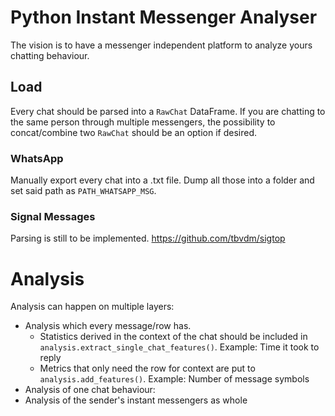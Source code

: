 # Python Instant Messenger Analyser
The vision is to have a messenger independent platform to analyze yours chatting behaviour. 

## Load
Every chat should be parsed into a `RawChat` DataFrame. If you are chatting to the same person through multiple messengers, the possibility to concat/combine two `RawChat` should be an option if desired.

### WhatsApp
Manually export every chat into a .txt file. Dump all those into a folder and set said path as `PATH_WHATSAPP_MSG`.

### Signal Messages
Parsing is still to be implemented.
https://github.com/tbvdm/sigtop


# Analysis 
Analysis can happen on multiple layers:
- Analysis which every message/row has.
  - Statistics derived in the context of the chat should be included in `analysis.extract_single_chat_features()`. Example: Time it took to reply
  - Metrics that only need the row for context are put to `analysis.add_features()`. Example: Number of message symbols
- Analysis of one chat behaviour:
- Analysis of the sender's instant messengers as whole


